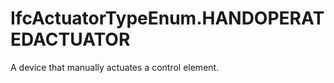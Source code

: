 IfcActuatorTypeEnum.HANDOPERATEDACTUATOR
========================================
A device that manually actuates a control element.


